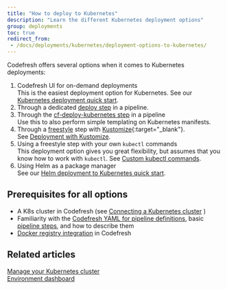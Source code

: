 ```yaml
---
title: "How to deploy to Kubernetes"
description: "Learn the different Kubernetes deployment options"
group: deployments
toc: true
redirect_from:
 - /docs/deployments/kubernetes/deployment-options-to-kubernetes/
---
```


Codefresh offers several options when it comes to Kubernetes deployments:

1. Codefresh UI for on-demand deployments  
  This is the easiest deployment option for Kubernetes. See our [Kubernetes deployment quick start]({{site.baseurl}}/docs/quick-start/ci-quick-start/deploy-to-kubernetes/).
1. Through a dedicated [deploy step]({{site.baseurl}}/docs/pipelines/steps/deploy/) in a pipeline.  
1. Through the [cf-deploy-kubernetes step]({{site.baseurl}}/docs/ci-cd-guides/kubernetes-templating/) in a pipeline  
  Use this to also perform simple templating on Kubernetes manifests.
1. Through a [freestyle]({{site.baseurl}}/docs/pipelines/steps/freestyle/) step with [Kustomize](https://kustomize.io){:target="\_blank"}.  
  See [Deployment with Kustomize]({{site.baseurl}}/docs/example-catalog/cd-examples/deploy-with-kustomize).
1. Using a freestyle step with your own `kubectl` commands  
  This deployment option gives you great flexibility, but assumes that you know how to work with `kubectl`. See [Custom kubectl commands]({{site.baseurl}}/docs/deployments/kubernetes/custom-kubectl-commands/).
1. Using Helm as a package manager  
  See our [Helm deployment to Kubernetes quick start]({{site.baseurl}}/docs/quick-start/ci-quick-start/deploy-with-helm/).

## Prerequisites for all options

* A K8s cluster in Codefresh (see [Connecting a Kubernetes cluster]({{site.baseurl}}/docs/integrations/kubernetes/#connect-a-kubernetes-cluster) )
* Familiarity with the [Codefresh YAML for pipeline definitions]({{site.baseurl}}/docs/pipelines/what-is-the-codefresh-yaml/), basic [pipeline steps]({{site.baseurl}}/docs/pipelines/steps/), and how to describe them
* [Docker registry integration]({{site.baseurl}}/docs/integrations/docker-registries/) in Codefresh
  

## Related articles
[Manage your Kubernetes cluster]({{site.baseurl}}/docs/deployments/kubernetes/manage-kubernetes/)  
[Environment dashboard]({{site.baseurl}}/docs/deployments/kubernetes/environment-dashboard/)  

